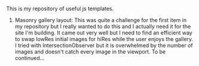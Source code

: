 This is my repository of useful js templates.

1. Masonry gallery layout: This was quite a challenge for the first
   item in my repository but I really wanted to do this and I actually need it for the site I'm building. It came out very well but I need to
   find an efficient way to swap lowRes initial images for hiRes while the user enjoys the gallery. I tried with IntersectionObserver but it is overwhelmed by the number of images and doesn't catch every image in the viewport. To be continued...

